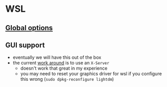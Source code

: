 # WSL

## [Global options](https://docs.microsoft.com/en-us/windows/wsl/wsl-config#configure-global-options-with-wslconfig)

## GUI support
- eventually we will have this out of the box
- the current [work around](https://autoize.com/xfce4-desktop-environment-and-x-server-for-ubuntu-on-wsl-2/) is to use an `X-Server`
  - doesn't work that great in my experience
  - you may need to reset your graphics driver for wsl if you configure this wrong (`sudo dpkg-reconfigure lightdm`)